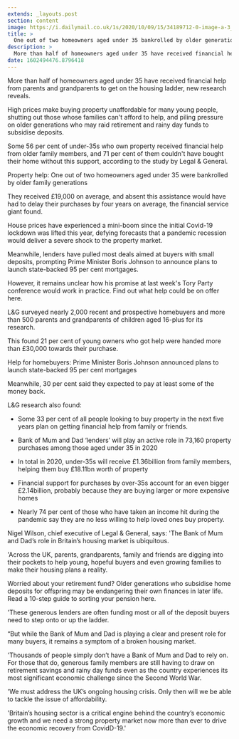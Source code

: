 ```yaml
--- 
extends: _layouts.post 
section: content 
image: https://i.dailymail.co.uk/1s/2020/10/09/15/34189712-0-image-a-3_1602253008525.jpg 
title: > 
  One out of two homeowners aged under 35 bankrolled by older generation 
description: > 
  More than half of homeowners aged under 35 have received financial help from parents and grandparents to get on the housing ladder, new research reveals.Some 56 per cent of under-35s who own property received financial help from older family members, and 71 per cent of them couldn't have bought their home without this support, according to the study by Legal & General.Property help: One out of two homeowners aged under 35 were bankrolled by older family generationsThey received £19,000 on average, and absent this assistance would have had to delay their purchases by four years on average, the financial service giant found.L&G surveyed nearly 2,000 recent and prospective homebuyers and more than 500 parents and grandparents of children aged 16-plus for its research.Nigel Wilson, chief executive of Legal & General, says: 'The Bank of Mum and Dad’s role in Britain’s housing market is ubiquitous. 
date: 1602494476.8796418 
--- 
```

More than half of homeowners aged under 35 have received financial help from parents and grandparents to get on the housing ladder, new research reveals.

High prices make buying property unaffordable for many young people, shutting out those whose families can't afford to help, and piling pressure on older generations who may raid retirement and rainy day funds to subsidise deposits.

Some 56 per cent of under-35s who own property received financial help from older family members, and 71 per cent of them couldn't have bought their home without this support, according to the study by Legal & General.

Property help: One out of two homeowners aged under 35 were bankrolled by older family generations

They received £19,000 on average, and absent this assistance would have had to delay their purchases by four years on average, the financial service giant found.

House prices have experienced a mini-boom since the initial Covid-19 lockdown was lifted this year, defying forecasts that a pandemic recession would deliver a severe shock to the property market.

Meanwhile, lenders have pulled most deals aimed at buyers with small deposits, prompting Prime Minister Boris Johnson to announce plans to launch state-backed 95 per cent mortgages.

However, it remains unclear how his promise at last week's Tory Party conference would work in practice. Find out what help could be on offer here.

L&G surveyed nearly 2,000 recent and prospective homebuyers and more than 500 parents and grandparents of children aged 16-plus for its research.

This found 21 per cent of young owners who got help were handed more than £30,000 towards their purchase.

Help for homebuyers: Prime Minister Boris Johnson announced plans to launch state-backed 95 per cent mortgages

Meanwhile, 30 per cent said they expected to pay at least some of the money back.

L&G research also found:

- Some 33 per cent of all people looking to buy property in the next five years plan on getting financial help from family or friends.

- Bank of Mum and Dad ‘lenders’ will play an active role in 73,160 property purchases among those aged under 35 in 2020

- In total in 2020, under-35s will receive £1.36billion from family members, helping them buy £18.11bn worth of property

- Financial support for purchases by over-35s account for an even bigger £2.14billion, probably because they are buying larger or more expensive homes

- Nearly 74 per cent of those who have taken an income hit during the pandemic say they are no less willing to help loved ones buy property.

Nigel Wilson, chief executive of Legal & General, says: 'The Bank of Mum and Dad’s role in Britain’s housing market is ubiquitous.

'Across the UK, parents, grandparents, family and friends are digging into their pockets to help young, hopeful buyers and even growing families to make their housing plans a reality.

Worried about your retirement fund? Older generations who subsidise home deposits for offspring may be endangering their own finances in later life. Read a 10-step guide to sorting your pension here.

'These generous lenders are often funding most or all of the deposit buyers need to step onto or up the ladder.

“But while the Bank of Mum and Dad is playing a clear and present role for many buyers, it remains a symptom of a broken housing market.

'Thousands of people simply don’t have a Bank of Mum and Dad to rely on. For those that do, generous family members are still having to draw on retirement savings and rainy day funds even as the country experiences its most significant economic challenge since the Second World War.

'We must address the UK’s ongoing housing crisis. Only then will we be able to tackle the issue of affordability.

'Britain’s housing sector is a critical engine behind the country’s economic growth and we need a strong property market now more than ever to drive the economic recovery from CovidD-19.'